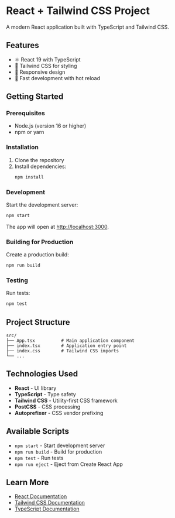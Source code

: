 # React + Tailwind CSS Project

A modern React application built with TypeScript and Tailwind CSS.

## Features

- ⚛️ React 19 with TypeScript
- 🎨 Tailwind CSS for styling
- 📱 Responsive design
- 🚀 Fast development with hot reload

## Getting Started

### Prerequisites

- Node.js (version 16 or higher)
- npm or yarn

### Installation

1. Clone the repository
2. Install dependencies:
   ```bash
   npm install
   ```

### Development

Start the development server:
```bash
npm start
```

The app will open at [http://localhost:3000](http://localhost:3000).

### Building for Production

Create a production build:
```bash
npm run build
```

### Testing

Run tests:
```bash
npm test
```

## Project Structure

```
src/
├── App.tsx          # Main application component
├── index.tsx        # Application entry point
├── index.css        # Tailwind CSS imports
└── ...
```

## Technologies Used

- **React** - UI library
- **TypeScript** - Type safety
- **Tailwind CSS** - Utility-first CSS framework
- **PostCSS** - CSS processing
- **Autoprefixer** - CSS vendor prefixing

## Available Scripts

- `npm start` - Start development server
- `npm run build` - Build for production
- `npm test` - Run tests
- `npm run eject` - Eject from Create React App

## Learn More

- [React Documentation](https://reactjs.org/)
- [Tailwind CSS Documentation](https://tailwindcss.com/)
- [TypeScript Documentation](https://www.typescriptlang.org/)
